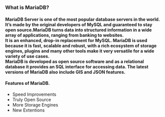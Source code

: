 ### What is MariaDB? <br />
#### MariaDB Server is one of the most popular database servers in the world. It’s made by the original developers of MySQL and guaranteed to stay open source.MariaDB turns data into structured information in a wide array of applications, ranging from banking to websites.<br /> It is an enhanced, drop-in replacement for MySQL. MariaDB is used because it is fast, scalable and robust, with a rich ecosystem of storage engines, plugins and many other tools make it very versatile for a wide variety of use cases.<br /> MariaDB is developed as open source software and as a relational database it provides an SQL interface for accessing data. The latest versions of MariaDB also include GIS and JSON features.

#### Features of MariaDB.
+ Speed Improvements
+ Truly Open Source
+ More Storage Engines
+ New Extentions
